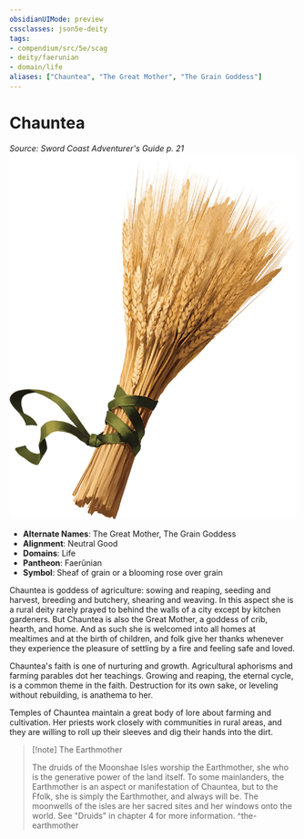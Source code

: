 ```yaml
---
obsidianUIMode: preview
cssclasses: json5e-deity
tags:
- compendium/src/5e/scag
- deity/faerunian
- domain/life
aliases: ["Chauntea", "The Great Mother", "The Grain Goddess"]
---
```

# Chauntea
*Source: Sword Coast Adventurer's Guide p. 21* 
![](https://raw.githubusercontent.com/5etools-mirror-3/5etools-img/main/deities/SCAG/Symbol%20of%20Chauntea.webp#symbol)

- **Alternate Names**: The Great Mother, The Grain Goddess
- **Alignment**: Neutral Good
- **Domains**: Life
- **Pantheon**: Faerûnian
- **Symbol**: Sheaf of grain or a blooming rose over grain

Chauntea is goddess of agriculture: sowing and reaping, seeding and harvest, breeding and butchery, shearing and weaving. In this aspect she is a rural deity rarely prayed to behind the walls of a city except by kitchen gardeners. But Chauntea is also the Great Mother, a goddess of crib, hearth, and home. And as such she is welcomed into all homes at mealtimes and at the birth of children, and folk give her thanks whenever they experience the pleasure of settling by a fire and feeling safe and loved.

Chauntea's faith is one of nurturing and growth. Agricultural aphorisms and farming parables dot her teachings. Growing and reaping, the eternal cycle, is a common theme in the faith. Destruction for its own sake, or leveling without rebuilding, is anathema to her.

Temples of Chauntea maintain a great body of lore about farming and cultivation. Her priests work closely with communities in rural areas, and they are willing to roll up their sleeves and dig their hands into the dirt.

> [!note] The Earthmother
> 
> The druids of the Moonshae Isles worship the Earthmother, she who is the generative power of the land itself. To some mainlanders, the Earthmother is an aspect or manifestation of Chauntea, but to the Ffolk, she is simply the Earthmother, and always will be. The moonwells of the isles are her sacred sites and her windows onto the world. See "Druids" in chapter 4 for more information.
^the-earthmother